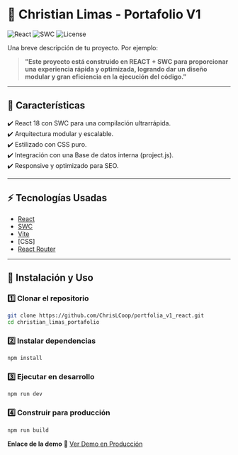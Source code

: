 # 🚀 Christian Limas - Portafolio V1

![React](https://img.shields.io/badge/React-18.2.0-blue) ![SWC](https://img.shields.io/badge/SWC-Fast-orange) ![License](https://img.shields.io/github/license/tu-usuario/tu-repo)

Una breve descripción de tu proyecto. Por ejemplo:

> **"Este proyecto está construido en REACT + SWC para proporcionar una experiencia rápida y optimizada, logrando dar un diseño modular y gran eficiencia en la ejecución del código."**

---

## 🌟 **Características**
✔️ React 18 con SWC para una compilación ultrarrápida.  
✔️ Arquitectura modular y escalable.  
✔️ Estilizado con CSS puro.  
✔️ Integración con una Base de datos interna (project.js).  
✔️ Responsive y optimizado para SEO.  

---

## ⚡ **Tecnologías Usadas**
- [React](https://react.dev/)
- [SWC](https://swc.rs/)
- [Vite](https://vitejs.dev/) 
- [CSS]
- [React Router](https://reactrouter.com/)

---

## 📂 **Instalación y Uso**
### 1️⃣ **Clonar el repositorio**
```sh
git clone https://github.com/ChrisLCoop/portfolia_v1_react.git
cd christian_limas_portafolio
```

### 2️⃣ **Instalar dependencias**
```sh
npm install
```

### 3️⃣ **Ejecutar en desarrollo**
```sh
npm run dev
```

### 4️⃣ **Construir para producción**
```sh
npm run build
```

**Enlace de la demo**
🔗 [Ver Demo en Producción](https://christian-limas-v1.web.app/)

